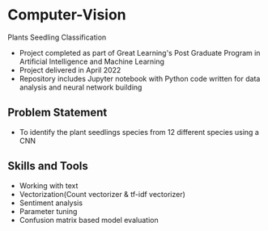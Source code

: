 # Computer-Vision
Plants Seedling Classification
- Project completed as part of Great Learning's Post Graduate Program in Artificial Intelligence and Machine Learning
- Project delivered in April 2022
- Repository includes Jupyter notebook with Python code written for data analysis and neural network building
  
## Problem Statement
- To identify the plant seedlings species from 12 different species using a CNN

## Skills and Tools
- Working with text
- Vectorization(Count vectorizer & tf-idf vectorizer)
- Sentiment analysis
- Parameter tuning
- Confusion matrix based model evaluation
